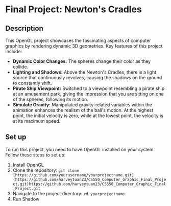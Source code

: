 # Final Project: Newton's Cradles

## Description
This OpenGL project showcases the fascinating aspects of computer graphics by rendering dynamic 3D geometries. Key features of this project include:

- **Dynamic Color Changes:** The spheres change their color as they collide.
- **Lighting and Shadows:** Above the Newton's Cradles, there is a light source that continuously revolves, causing the shadows on the ground to constantly shift.
- **Pirate Ship Viewpoint:** Switched to a viewpoint resembling a pirate ship at an amusement park, giving the impression that you are sitting on one of the spheres, following its motion.
- **Simulate Gravity:** Manipulated gravity-related variables within the animation enhances the realism of the ball's motion. At the highest point, the initial velocity is zero, while at the lowest point, the velocity is at its maximum speed.

## Set up
To run this project, you need to have OpenGL installed on your system. Follow these steps to set up: 

1. Install OpenGL
2. Clone the repository: `git clone [https://github.com/yourusername/yourprojectname.git](https://github.com/harveytuan23/CS550_Computer_Graphic_Final_Project.git)https://github.com/harveytuan23/CS550_Computer_Graphic_Final_Project.git`
3. Navigate to the project directory: `cd yourprojectname`
4. Run Shadow
